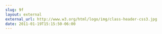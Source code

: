 ```yaml
---
slug: 9f
layout: external
external_url: http://www.w3.org/html/logo/img/class-header-css3.jpg
date: 2011-01-19T15:15:50-06:00
---
```

